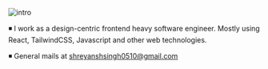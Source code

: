 ![intro](https://github.com/shreyansh0510/shreyansh0510/assets/61352822/4d5003d3-fda4-4527-946e-4a6fa4cd5357) 

◾ I work as a design-centric frontend heavy software engineer. Mostly using React, TailwindCSS, Javascript and other web technologies.

◾ General mails at shreyanshsingh0510@gmail.com

<!---
shreyansh0510/shreyansh0510 is a ✨ special ✨ repository because its `README.md` (this file) appears on your GitHub profile.
You can click the Preview link to take a look at your changes.
--->
